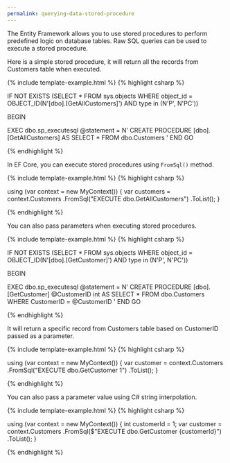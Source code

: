 ```yaml
---
permalink: querying-data-stored-procedure
---
```


The Entity Framework allows you to use stored procedures to perform predefined logic on database tables. Raw SQL queries can be used to execute a stored procedure. 

Here is a simple stored procedure, it will return all the records from Customers table when executed.

{% include template-example.html %} 
{% highlight csharp %}

IF NOT EXISTS (SELECT * FROM sys.objects WHERE object_id = 
   OBJECT_ID(N'[dbo].[GetAllCustomers]') AND type in (N'P', N'PC'))

BEGIN

   EXEC dbo.sp_executesql @statement = N'
   CREATE PROCEDURE [dbo].[GetAllCustomers]
   AS
   SELECT * FROM dbo.Customers
   '
END
GO

{% endhighlight %}

In EF Core, you can execute stored procedures using `FromSql()` method.

{% include template-example.html %} 
{% highlight csharp %}

using (var context = new MyContext())
{
    var customers = context.Customers
        .FromSql("EXECUTE dbo.GetAllCustomers")
        .ToList();
}

{% endhighlight %}

You can also pass parameters when executing stored procedures.

{% include template-example.html %} 
{% highlight csharp %}

IF NOT EXISTS (SELECT * FROM sys.objects WHERE object_id = 
   OBJECT_ID(N'[dbo].[GetCustomer]') AND type in (N'P', N'PC'))

BEGIN

   EXEC dbo.sp_executesql @statement = N'
   CREATE PROCEDURE [dbo].[GetCustomer]
   @CustomerID int
   AS
   SELECT * FROM dbo.Customers 
   WHERE CustomerID = @CustomerID
   '
END
GO

{% endhighlight %}

It will return a specific record from Customers table based on CustomerID passed as a parameter.

{% include template-example.html %} 
{% highlight csharp %}

using (var context = new MyContext())
{
    var customer = context.Customers
        .FromSql("EXECUTE dbo.GetCustomer 1")
        .ToList();
}

{% endhighlight %}

You can also pass a parameter value using C# string interpolation.

{% include template-example.html %} 
{% highlight csharp %}

using (var context = new MyContext())
{
    int customerId = 1;
    var customer = context.Customers
        .FromSql($"EXECUTE dbo.GetCustomer {customerId}")
        .ToList();
}

{% endhighlight %}